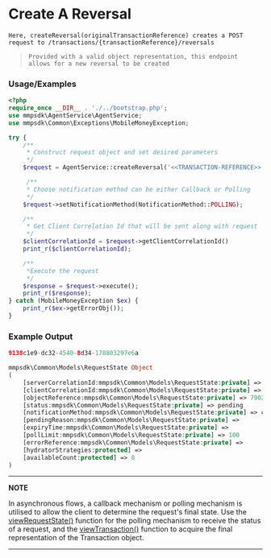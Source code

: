 # Create A Reversal

`Here, createReversal(originalTransactionReference) creates a POST request to /transactions/{transactionReference}/reversals`

> `Provided with a valid object representation, this endpoint allows for a new reversal to be created`

### Usage/Examples

```php
<?php
require_once __DIR__ . './../bootstrap.php';
use mmpsdk\AgentService\AgentService;
use mmpsdk\Common\Exceptions\MobileMoneyException;

try {
    /**
     * Construct request object and set desired parameters
     */
    $request = AgentService::createReversal('<<TRANSACTION-REFERENCE>>');

     /**
     * Choose notification method can be either Callback or Polling
     */
    $request->setNotificationMethod(NotificationMethod::POLLING);

    /**
     * Get Client Correlation Id that will be sent along with request
     */
    $clientCorrelationId = $request->getClientCorrelationId()
    print_r($clientCorrelationId);

    /**
     *Execute the request
     */
    $response = $request->execute();
    print_r($response);
} catch (MobileMoneyException $ex) {
    print_r($ex->getErrorObj());
}
```

### Example Output

```php
9138c1e9-dc32-4540-8d34-178803297e6a

mmpsdk\Common\Models\RequestState Object
(
    [serverCorrelationId:mmpsdk\Common\Models\RequestState:private] => 9bc91edc-73d9-4265-a144-474cd52bf746
    [clientCorrelationId:mmpsdk\Common\Models\RequestState:private] => 9138c1e9-dc32-4540-8d34-178803297e6a
    [objectReference:mmpsdk\Common\Models\RequestState:private] => 7902
    [status:mmpsdk\Common\Models\RequestState:private] => pending
    [notificationMethod:mmpsdk\Common\Models\RequestState:private] => callback
    [pendingReason:mmpsdk\Common\Models\RequestState:private] =>
    [expiryTime:mmpsdk\Common\Models\RequestState:private] =>
    [pollLimit:mmpsdk\Common\Models\RequestState:private] => 100
    [errorReference:mmpsdk\Common\Models\RequestState:private] =>
    [hydratorStrategies:protected] =>
    [availableCount:protected] => 0
)
```

---

**NOTE**

In asynchronous flows, a callback mechanism or polling mechanism is utilised to allow the client to determine the request's final state. Use the [viewRequestState()](viewRequestState.Readme.md) function for the polling mechanism to receive the status of a request, and the [viewTransaction()](viewTransaction.Readme.md) function to acquire the final representation of the Transaction object.

---
